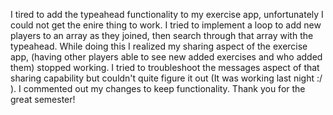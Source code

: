 I tired to add the typeahead functionality to my exercise app, unfortunately I could not get the enire thing to work. I tried to implement a loop to add new players to an array as they joined, then search through that array with the typeahead. While doing this I realized my sharing aspect of the exercise app, (having other players able to see new added exercises and who added them) stopped working. I tried to troubleshoot the messages aspect of that sharing capability but couldn't quite figure it out (It was working last night :/  ). I commented out my changes to keep functionality. Thank you for the great semester!